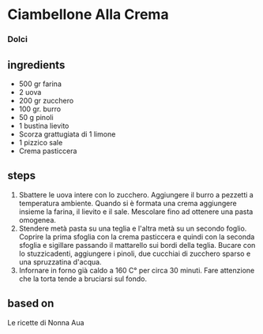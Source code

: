 



# Ciambellone Alla Crema
  
### Dolci
## ingredients
  
* 500 gr farina  
* 2 uova  
* 200 gr zucchero  
* 100 gr. burro  
* 50 g pinoli  
* 1 bustina lievito  
* Scorza grattugiata di 1 limone  
* 1 pizzico sale  
* Crema pasticcera
## steps
  
1. Sbattere le uova intere con lo zucchero. Aggiungere il burro a pezzetti a temperatura ambiente. Quando si è formata una crema aggiungere insieme la farina, il lievito e il sale. Mescolare fino ad ottenere una pasta omogenea.  
1. Stendere metà pasta su una teglia e l'altra metà su un secondo foglio. Coprire la prima sfoglia con la crema pasticcera e quindi con la seconda sfoglia e sigillare passando il mattarello sui bordi della teglia. Bucare con lo stuzzicadenti, aggiungere i pinoli, due cucchiai di zucchero sparso e una spruzzatina d'acqua.  
1. Infornare in forno già caldo a 160 C° per circa 30 minuti. Fare attenzione che la torta tende a bruciarsi sul fondo.
## based on
  
Le ricette di Nonna Aua
